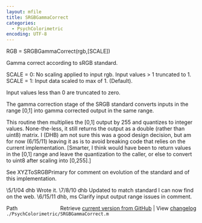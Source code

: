 ```yaml
---
layout: mfile
title: SRGBGammaCorrect
categories:
  - PsychColorimetric
encoding: UTF-8
---
```


RGB = SRGBGammaCorrect(rgb,[SCALE])

Gamma correct according to sRGB standard.

SCALE = 0: No scaling applied to input rgb.  Input values \> 1 truncated to 1.
SCALE = 1: Input data scaled to max of 1.  (Default).

Input values less than 0 are truncated to zero.

The gamma correction stage of the SRGB standard converts inputs in the
range [0,1] into gamma corrected output in the same range.

This routine then multiplies the [0,1] output by 255 and quantizes
to integer values.  None-the-less, it still returns the output as
a double (rather than uint8) matrix.  I (DHB) am not sure this was
a good design decision, but am for now (6/15/11) leaving it as is
to avoid breaking code that relies on the current implementation.
[Smarter, I think would have been to return values in the [0,1] range
and leave the quantization to the caller, or else to convert to uint8
after scaling into [0,255].]

See XYZToSRGBPrimary for comment on evolution of the standard
and of this implementation.

\5/1/04    dhb             Wrote it.
\7/8/10    dhb             Updated to match standard I can now find on the web.
\6/15/11   dhb, ms         Clarify input output range issues in comment.


<div class="code_header" style="text-align:right;">
  <span style="float:left;">Path&nbsp;&nbsp;</span> <span class="counter">Retrieve <a href=
  "https://raw.github.com/Psychtoolbox-3/Psychtoolbox-3/beta/./PsychColorimetric/SRGBGammaCorrect.m">current version from GitHub</a> | View <a href=
  "https://github.com/Psychtoolbox-3/Psychtoolbox-3/commits/beta/./PsychColorimetric/SRGBGammaCorrect.m">changelog</a></span>
</div>
<div class="code">
  <code>./PsychColorimetric/SRGBGammaCorrect.m</code>
</div>
